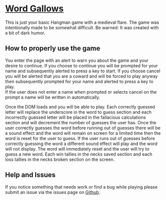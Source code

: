 # [Word Gallows](https://magic-mayo.github.io/Word-Gallows/)
This is just your basic Hangman game with a medieval flare.  The game was intentionally made to be somewhat difficult.
Be warned: It was created with a bit of dark humor.

## How to properly use the game
You enter the page with an alert to warn you about the game and your desire to continue.  If you choose to continue you will
be prompted for your name and subsequently alerted to press a key to start.  If you choose cancel you will be alerted that 
you are a coward and will be forced to play anyway then subsequently prompted for your name and alerted to press a key to play.  
If the user does not enter a name when prompted or selects cancel on the prompt a name will be written in automatically.

Once the DOM loads and you will be able to play.  Each correctly guessed letter will replace the underscore in the word to guess section 
and each incorrectly guessed letter will be placed in the fallacious calculations section and will decrement the number of 
guesses the user has.  Once the user correctly guesses the word before running out of guesses there will be a sound effect and the word will 
remain on screen for a limited time then the word is reset for the user to guess.  If the user runs out of guesses before 
correctly guessing the word a different sound effect will play and the word will not display.  The word will immediately reset 
and the user will try to guess a new word.  Each win tallies in the necks saved section and each loss tallies in the necks 
broken section on the screen.

## Help and Issues
If you notice something that needs work or find a bug while playing please submit an issue via the issues page on 
[Github](https://github.com/Magic-Mayo/Word-Guess-Game/issues).
